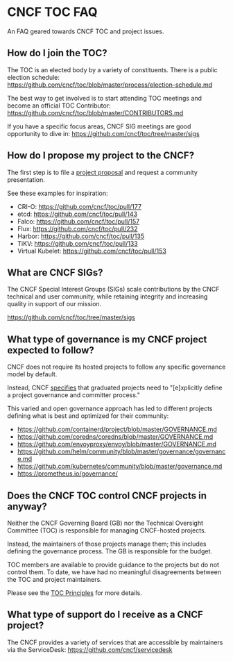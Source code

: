 # CNCF TOC FAQ

An FAQ geared towards CNCF TOC and project issues.

## How do I join the TOC?

The TOC is an elected body by a variety of constituents. There is a public election schedule:
https://github.com/cncf/toc/blob/master/process/election-schedule.md

The best way to get involved is to start attending TOC meetings and become an official TOC Contributor:
https://github.com/cncf/toc/blob/master/CONTRIBUTORS.md

If you have a specific focus areas, CNCF SIG meetings are good opportunity to dive in:
https://github.com/cncf/toc/tree/master/sigs

## How do I propose my project to the CNCF?

The first step is to file a [project proposal](https://github.com/cncf/toc/blob/master/process/project_proposals.adoc) and request a community presentation. 

See these examples for inspiration:
* CRI-O: https://github.com/cncf/toc/pull/177
* etcd: https://github.com/cncf/toc/pull/143
* Falco: https://github.com/cncf/toc/pull/157
* Flux: https://github.com/cncf/toc/pull/232
* Harbor: https://github.com/cncf/toc/pull/135
* TiKV: https://github.com/cncf/toc/pull/133
* Virtual Kubelet: https://github.com/cncf/toc/pull/153

## What are CNCF SIGs?

The CNCF Special Interest Groups (SIGs) scale contributions by the CNCF technical and user community, while retaining integrity and increasing quality in support of our mission.

https://github.com/cncf/toc/tree/master/sigs

## What type of governance is my CNCF project expected to follow?

CNCF does not require its hosted projects to follow any specific governance model by default. 

Instead, CNCF [specifies](https://github.com/cncf/toc/blob/master/process/graduation_criteria.adoc) that graduated projects need to "[e]xplicitly define a project governance and committer process." 

This varied and open governance approach has led to different projects defining what is best and optimized for their community: 

* https://github.com/containerd/project/blob/master/GOVERNANCE.md
* https://github.com/coredns/coredns/blob/master/GOVERNANCE.md
* https://github.com/envoyproxy/envoy/blob/master/GOVERNANCE.md
* https://github.com/helm/community/blob/master/governance/governance.md
* https://github.com/kubernetes/community/blob/master/governance.md
* https://prometheus.io/governance/

## Does the CNCF TOC control CNCF projects in anyway?

Neither the CNCF Governing Board (GB) nor the Technical Oversight Committee (TOC) is responsible for managing CNCF-hosted projects. 

Instead, the maintainers of those projects manage them; this includes defining the governance process. The GB is responsible for the budget.

TOC members are available to provide guidance to the projects but do not control them. To date, we have had no meaningful disagreements between the TOC and project maintainers. 

Please see the [TOC Principles](https://github.com/cncf/toc/blob/master/PRINCIPLES.md) for more details.

## What type of support do I receive as a CNCF project?

The CNCF provides a variety of services that are accessible by maintainers via the ServiceDesk: https://github.com/cncf/servicedesk
